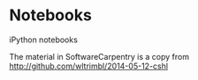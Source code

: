 Notebooks
=========

iPython notebooks

The material in SoftwareCarpentry is a copy from http://github.com/wltrimbl/2014-05-12-cshl
